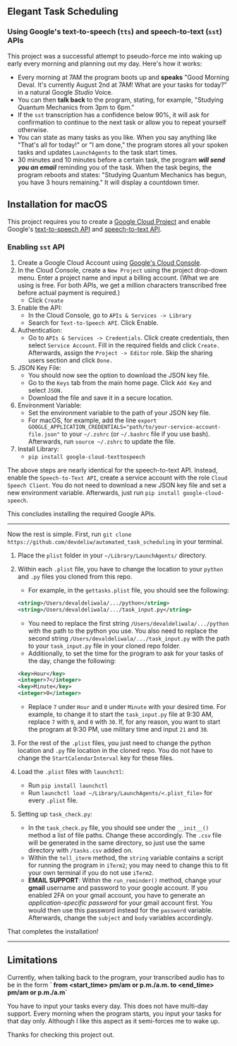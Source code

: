 ## Elegant Task Scheduling

### Using Google's text-to-speech (`tts`) and speech-to-text (`sst`) APIs

This project was a successful attempt to pseudo-force me into waking up early every morning and planning out my day. Here's how it works:

- Every morning at 7AM the program boots up and **speaks** "Good Morning Deval. It's currently August 2nd at 7AM! What are your tasks for today?" in a natural Google *Studio* Voice.
- You can then **talk back** to the program, stating, for example, "Studying Quantum Mechanics from 3pm to 6pm."
- If the `sst` transcription has a confidence below 90%, it will ask for confirmation to continue to the next task or allow you to repeat yourself otherwise.
- You can state as many tasks as you like. When you say anything like "That's all for today!" or "I am done," the program stores all your spoken tasks and updates `LaunchAgents` to the task start times.
- 30 minutes and 10 minutes before a certain task, the program ***will send you an email*** reminding you of the task. When the task begins, the program reboots and states: "Studying Quantum Mechanics has begun, you have 3 hours remaining." It will display a countdown timer. 

## Installation for macOS

This project requires you to create a [Google Cloud Project](https://console.cloud.google.com/welcome) and enable Google's [text-to-speech API](https://console.cloud.google.com/speech/text-to-speech?authuser=1&project=tts-software-431119) and [speech-to-text API](https://console.cloud.google.com/marketplace/product/google/speech.googleapis.com?authuser=1&project=tts-software-431119).

### Enabling `sst` API

1. Create a Google Cloud Account using [Google's Cloud Console](https://console.cloud.google.com/welcome/new).
2. In the Cloud Console, create a `New Project` using the project drop-down menu. Enter a project name and input a billing account. (What we are using is free. For both APIs, we get a million characters transcribed free before actual payment is required.)
   - Click `Create`
3. Enable the API:
   - In the Cloud Console, go to `APIs & Services -> Library`
   - Search for `Text-to-Speech API`. Click Enable.
4. Authentication:
   - Go to `APIs & Services -> Credentials`. Click create credentials, then select `Service Account`. Fill in the required fields and click `Create.` Afterwards, assign the `Project -> Editor` role. Skip the sharing users section and click `Done.`
5. JSON Key File:
   - You should now see the option to download the JSON key file.
   - Go to the `Keys` tab from the main home page. Click `Add Key` and select `JSON.`
   - Download the file and save it in a secure location.
6. Environment Variable:
   - Set the environment variable to the path of your JSON key file.
   - For macOS, for example, add the line `export GOOGLE_APPLICATION_CREDENTIALS="path/to/your-service-account-file.json"` to your `~/.zshrc` (or `~/.bashrc` file if you use bash). Afterwards, run `source ~/.zshrc` to update the file.
7. Install Library:
   - `pip install google-cloud-texttospeech`

The above steps are nearly identical for the speech-to-text API. Instead, enable the `Speech-to-Text API`, create a service account with the role `Cloud Speech Client`. You do not need to download a new JSON key file and set a new environment variable. Afterwards, just run `pip install google-cloud-speech`.

This concludes installing the required Google APIs.

---

Now the rest is simple. First, run `git clone https://github.com/devdeliw/automated_task_scheduling` in your terminal.

1. Place the `plist` folder in your `~/Library/LaunchAgents/` directory.
2. Within each `.plist` file, you have to change the location to your `python` and `.py` files you cloned from this repo.
   - For example, in the `gettasks.plist` file, you should see the following:


   ```xml
   <string>/Users/devaldeliwala/.../python</string>
   <string>/Users/devaldeliwala/.../task_input.py</string>
   ```

   - You need to replace the first string `/Users/devaldeliwala/.../python` with the path to the python you use. You also need to replace the second string `/Users/devaldeliwala/.../task_input.py` with the path to your `task_input.py` file in your cloned repo folder.
   - Additionally, to set the time for the program to ask for your tasks of the day, change the following:


   ```xml
   <key>Hour</key>
   <integer>7</integer>
   <key>Minute</key>
   <integer>0</integer>
   ```

   - Replace `7` under `Hour` and `0` under `Minute` with your desired time. For example, to change it to start the `task_input.py` file at 9:30 AM, replace `7` with `9`, and `0` with `30`. If, for any reason, you want to start the program at 9:30 PM, use military time and input `21` and `30`.

3. For the rest of the `.plist` files, you just need to change the python location and `.py` file location in the cloned repo. You do not have to change the `StartCalendarInterval` key for these files.

4. Load the `.plist` files with `launchctl`:

   - Run `pip install launchctl`
   - Run `launchctl load ~/Library/LaunchAgents/<.plist_file>` for every `.plist` file.

5. Setting up `task_check.py`:

   - In the `task_check.py` file, you should see under the `__init__()` method a list of file paths. Change these accordingly. The `.csv` file will be generated in the same directory, so just use the same directory with `/tasks.csv` added on.
   - Within the `tell_iterm` method, the `string` variable contains a script for running the program in `iTerm2`; you may need to change this to fit your own terminal if you do not use `iTerm2`.
   - **EMAIL SUPPORT**: Within the `run_reminder()` method, change your **gmail** username and password to your google account. If you enabled 2FA on your gmail account, you have to generate an *application-specific password* for your gmail account first. You would then use this password instead for the `password` variable. Afterwards, change the `subject` and `body` variables accordingly.

That completes the installation! 

---


## Limitations

Currently, when talking back to the program, your transcribed audio has to be in the form **\`<task name> from <start_time> pm/am or p.m./a.m. to <end_time> pm/am or p.m./a.m\`**

You have to input your tasks every day. This does not have multi-day support. Every morning when the program starts, you input your tasks for that day only. Although I like this aspect as it semi-forces me to wake up.

Thanks for checking this project out.

